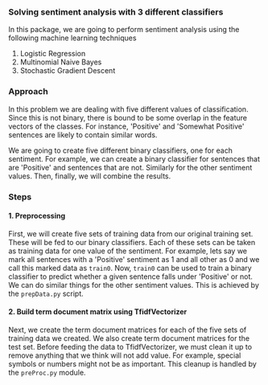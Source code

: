 ### Solving sentiment analysis with 3 different classifiers

In this package, we are going to perform sentiment analysis using the following machine learning techniques

1. Logistic Regression
2. Multinomial Naive Bayes
3. Stochastic Gradient Descent

### Approach

In this problem we are dealing with five different values of classification. Since this is not binary, there is bound to be some overlap in the feature vectors of the classes. For instance, 'Positive' and 'Somewhat Positive' sentences are likely to contain similar words.

We are going to create five different binary classifiers, one for each sentiment. For example, we can create a binary classifier for sentences that are 'Positive' and sentences that are not. Similarly for the other sentiment values. Then, finally, we will combine the results.

### Steps

#### 1. Preprocessing
First, we will create five sets of training data from our original training set. These will be fed to our binary classifiers. Each of these sets can be taken as training data for one value of the sentiment. For example, lets say we mark all sentences with a 'Positive' sentiment as 1 and all other as 0 and we call this marked data as `train0`. Now, `train0` can be used to train a binary classifier to predict whether a given sentence falls under 'Positive' or not. We can do similar things for the other sentiment values. This is achieved by the `prepData.py` script.

#### 2. Build term document matrix using TfidfVectorizer 
Next, we create the term document matrices for each of the five sets of training data we created. We also create term document matrices for the test set. Before feeding the data to TfidfVectorizer, we must clean it up to remove anything that we think will not add value. For example, special symbols or numbers might not be as important. This cleanup is handled by the `preProc.py` module.